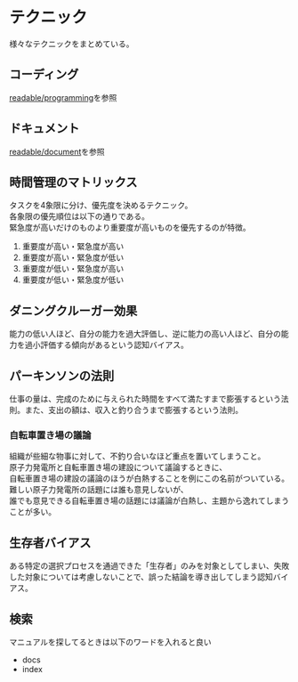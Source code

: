 # テクニック
様々なテクニックをまとめている。

## コーディング
[readable/programming](./readable/programming/README.md)を参照

## ドキュメント
[readable/document](./readable/document/README.md)を参照

## 時間管理のマトリックス
タスクを4象限に分け、優先度を決めるテクニック。  
各象限の優先順位は以下の通りである。  
緊急度が高いだけのものより重要度が高いものを優先するのが特徴。  
1. 重要度が高い・緊急度が高い
1. 重要度が高い・緊急度が低い
1. 重要度が低い・緊急度が高い
1. 重要度が低い・緊急度が低い

## ダニングクルーガー効果
能力の低い人ほど、自分の能力を過大評価し、逆に能力の高い人ほど、自分の能力を過小評価する傾向があるという認知バイアス。

## パーキンソンの法則
仕事の量は、完成のために与えられた時間をすべて満たすまで膨張するという法則。また、支出の額は、収入と釣り合うまで膨張するという法則。

### 自転車置き場の議論
組織が些細な物事に対して、不釣り合いなほど重点を置いてしまうこと。  
原子力発電所と自転車置き場の建設について議論するときに、  
自転車置き場の建設の議論のほうが白熱することを例にこの名前がついている。  
難しい原子力発電所の話題には誰も意見しないが、  
誰でも意見できる自転車置き場の話題には議論が白熱し、主題から逸れてしまうことが多い。

## 生存者バイアス
ある特定の選択プロセスを通過できた「生存者」のみを対象としてしまい、失敗した対象については考慮しないことで、誤った結論を導き出してしまう認知バイアス。

## 検索
マニュアルを探してるときは以下のワードを入れると良い  
* docs
* index